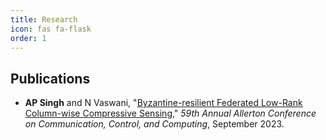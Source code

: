 ```yaml
---
title: Research
icon: fas fa-flask
order: 1
---
```

## Publications
- **AP Singh** and N Vaswani, "[Byzantine-resilient Federated Low-Rank Column-wise Compressive Sensing](https://ieeexplore.ieee.org/abstract/document/10313492)," *59th Annual Allerton Conference on Communication, Control, and Computing*, September 2023.
